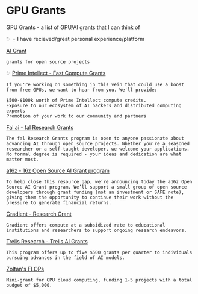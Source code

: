 # GPU Grants
GPU Grants - a list of GPU/AI grants that I can think of

✨ = I have recieved/great personal experience/platform

[AI Grant](https://aigrant.org/)
```
grants for open source projects
```

✨ [Prime Intellect - Fast Compute Grants](https://www.primeintellect.ai/blog/fast-compute-grants#:~:text=If%20you're%20working%20on,hackers%20and%20distributed%20computing%20experts)
```
If you're working on something in this vein that could use a boost from free GPUs, we want to hear from you. We'll provide:

$500-$100k worth of Prime Intellect compute credits.
Exposure to our ecosystem of AI hackers and distributed computing experts
Promotion of your work to our community and partners
```

[Fal ai - fal Research Grants](https://fal.ai/grants)
```
The fal Research Grants program is open to anyone passionate about advancing AI through open source projects. Whether you're a seasoned researcher or a self-taught developer, we welcome your applications. No formal degree is required - your ideas and dedication are what matter most.
```

[a16z - 16z Open Source AI Grant program](https://a16z.com/supporting-the-open-source-ai-community/)
```
To help close this resource gap, we’re announcing today the a16z Open Source AI Grant program. We’ll support a small group of open source developers through grant funding (not an investment or SAFE note), giving them the opportunity to continue their work without the pressure to generate financial returns.
```

[Gradient - Research Grant](https://gradient.ai/research-grant)
```
Gradient offers compute at a subsidized rate to educational institutions and researchers to support ongoing research endeavors.
```

[Trelis Research - Trelis AI Grants](https://trelis.com/trelis-ai-grants/)
```
This program offers up to five $500 grants per quarter to individuals pursuing advances in the field of AI models.
```

[Zoltan's FLOPs](https://tcz.hu/zoltans-flops)
```
Mini-grant for GPU cloud computing, funding 1-5 projects with a total budget of $5,000.
```

